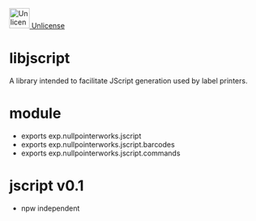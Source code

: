<a target="_blank" href="https://unlicense.org"><img src="https://unlicense.org/pd-icon.png" alt="Unlicense" width="40"/> Unlicense</a>

# libjscript
A library intended to facilitate JScript generation used by label printers.

# module
* exports exp.nullpointerworks.jscript
* exports exp.nullpointerworks.jscript.barcodes
* exports exp.nullpointerworks.jscript.commands
	
# jscript v0.1
* npw independent
